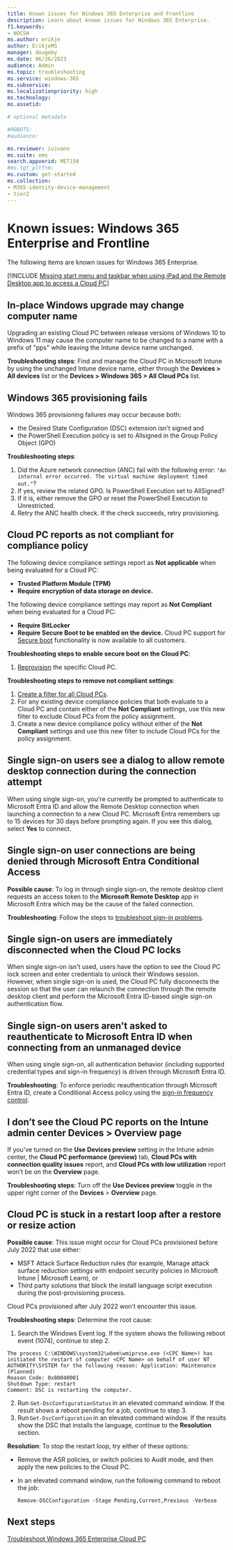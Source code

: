 ```yaml
---
title: Known issues for Windows 365 Enterprise and Frontline
description: Learn about known issues for Windows 365 Enterprise.
f1.keywords:
- NOCSH
ms.author: erikje
author: ErikjeMS
manager: dougeby
ms.date: 06/26/2023
audience: Admin
ms.topic: troubleshooting
ms.service: windows-365
ms.subservice:
ms.localizationpriority: high
ms.technology:
ms.assetid: 

# optional metadata

#ROBOTS:
#audience:

ms.reviewer: ivivano
ms.suite: ems
search.appverid: MET150
#ms.tgt_pltfrm:
ms.custom: get-started
ms.collection:
- M365-identity-device-management
- tier2
---
```


# Known issues: Windows 365 Enterprise and Frontline

The following items are known issues for Windows 365 Enterprise.

[!INCLUDE [Missing start menu and taskbar when using iPad and the Remote Desktop app to access a Cloud PC](../includes/known-issues.md)]

## In-place Windows upgrade may change computer name

Upgrading an existing Cloud PC between release versions of Windows 10 to Windows 11 may cause the computer name to be changed to a name with a prefix of "pps" while leaving the Intune device name unchanged.

**Troubleshooting steps**: Find and manage the Cloud PC in Microsoft Intune by using the unchanged Intune device name, either through the **Devices > All devices** list or the **Devices > Windows 365 > All Cloud PCs** list.

## Windows 365 provisioning fails<!--38483005-->

Windows 365 provisioning failures may occur because both:

- the Desired State Configuration (DSC) extension isn't signed and
- the PowerShell Execution policy is set to Allsigned in the Group Policy Object (GPO)

**Troubleshooting steps**:

1. Did the Azure network connection (ANC) fail with the following error: `"An internal error occurred. The virtual machine deployment timed out."`?
2. If yes, review the related GPO. Is PowerShell Execution set to AllSigned?
3. If it is, either remove the GPO or reset the PowerShell Execution to Unrestricted.
4. Retry the ANC health check. If the check succeeds, retry provisioning.

## Cloud PC reports as not compliant for compliance policy

The following device compliance settings report as **Not applicable** when being evaluated for a Cloud PC:

- **Trusted Platform Module (TPM)**
- **Require encryption of data storage on device.**

The following device compliance settings may report as **Not Compliant** when being evaluated for a Cloud PC:

- **Require BitLocker**
- **Require Secure Boot to be enabled on the device.** Cloud PC support for [Secure boot](/windows-hardware/design/device-experiences/oem-secure-boot) functionality is now available to all customers.

**Troubleshooting steps to enable secure boot on the Cloud PC**:

1. [Reprovision](reprovision-cloud-pc.md) the specific Cloud PC.

**Troubleshooting steps to remove not compliant settings**:

1. [Create a filter for all Cloud PCs](create-filter.md#create-a-filter-for-all-cloud-pcs).
2. For any existing device compliance policies that both evaluate to a Cloud PC and contain either of the **Not Compliant** settings, use this new filter to exclude Cloud PCs from the policy assignment.
3. Create a new device compliance policy without either of the **Not Compliant** settings and use this new filter to include Cloud PCs for the policy assignment.

## Single sign-on users see a dialog to allow remote desktop connection during the connection attempt <!--42499792-->

When using single sign-on, you're currently be prompted to authenticate to Microsoft Entra ID and allow the Remote Desktop connection when launching a connection to a new Cloud PC. Microsoft Entra remembers up to 15 devices for 30 days before prompting again. If you see this dialog, select **Yes** to connect.

<a name='single-sign-on-user-connections-are-being-denied-through-azure-ad-conditional-access---42317382--'></a>

## Single sign-on user connections are being denied through Microsoft Entra Conditional Access <!--42317382-->

**Possible cause**: To log in through single sign-on, the remote desktop client requests an access token to the **Microsoft Remote Desktop** app in Microsoft Entra which may be the cause of the failed connection.

**Troubleshooting**: Follow the steps to [troubleshoot sign-in problems](/azure/active-directory/conditional-access/troubleshoot-conditional-access).

## Single sign-on users are immediately disconnected when the Cloud PC locks

When single sign-on isn't used, users have the option to see the Cloud PC lock screen and enter credentials to unlock their Windows session. However, when single sign-on is used, the Cloud PC fully disconnects the session so that the user can relaunch the connection through the remote desktop client and perform the Microsoft Entra ID-based single sign-on authentication flow.

<a name='single-sign-on-users-arent-asked-to-reauthenticate-to-azure-ad-when-connecting-from-an-unmanaged-device---35593334--'></a>

## Single sign-on users aren't asked to reauthenticate to Microsoft Entra ID when connecting from an unmanaged device <!--35593334-->

When using single sign-on, all authentication behavior (including supported credential types and sign-in frequency) is driven through Microsoft Entra ID.

**Troubleshooting**: To enforce periodic reauthentication through Microsoft Entra ID, create a Conditional Access policy using the [sign-in frequency control](/azure/active-directory/conditional-access/howto-conditional-access-session-lifetime#policy-1-sign-in-frequency-control).

## I don’t see the Cloud PC reports on the Intune admin center Devices > Overview page

If you’ve turned on the **Use Devices preview** setting in the Intune admin center, the **Cloud PC performance (preview)** tab, **Cloud PCs with connection quality issues** report, and **Cloud PCs with low utilization** report won’t be on the **Overview** page.

**Troubleshooting steps**: Turn off the **Use Devices preview** toggle in the upper right corner of the **Devices** > **Overview** page.

## Cloud PC is stuck in a restart loop after a restore or resize action

**Possible cause**: This issue might occur for Cloud PCs provisioned before July 2022 that use either:

- MSFT Attack Surface Reduction rules (for example, Manage attack surface reduction settings with endpoint security policies in Microsoft Intune | Microsoft Learn), or
- Third party solutions that block the install language script execution during the post-provisioning process.  

Cloud PCs provisioned after July 2022 won’t encounter this issue.

**Troubleshooting steps**: Determine the root cause:

1. Search the Windows Event log. If the system shows the following reboot event (1074), continue to step 2.

  ```
  The process C:\WINDOWS\system32\wbem\wmiprvse.exe (<CPC Name>) has initiated the restart of computer <CPC Name> on behalf of user NT AUTHORITY\SYSTEM for the following reason: Application: Maintenance (Planned)
  Reason Code: 0x80040001
  Shutdown Type: restart
  Comment: DSC is restarting the computer.
  ```

2. Run `Get-DscConfigurationStatus` in an elevated command window. If the result shows a reboot pending for a job, continue to step 3.
3. Run `Get-DscConfiguration` in an elevated command window. If the results show the DSC that installs the language, continue to the **Resolution** section.

**Resolution**: To stop the restart loop, try either of these options:

- Remove the ASR policies, or switch policies to Audit mode, and then apply the new policies to the Cloud PC.
- In an elevated command window, run the following command to reboot the job:

    `Remove-DSCConfiguration -Stage Pending,Current,Previous -Verbose`

## Next steps

[Troubleshoot Windows 365 Enterprise Cloud PC](troubleshooting.md)
